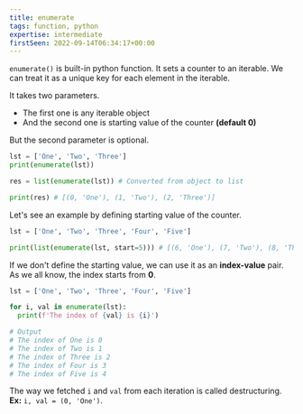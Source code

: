 ```yaml
---
title: enumerate
tags: function, python
expertise: intermediate
firstSeen: 2022-09-14T06:34:17+00:00
---
```


`enumerate()` is built-in python function. It sets a counter to an iterable. We can treat it as a unique key for each element in the iterable.

It takes two parameters.

- The first one is any iterable object
- And the second one is starting value of the counter  __(default 0)__

But the second parameter is optional.


```python
lst = ['One', 'Two', 'Three']
print(enumerate(lst))

res = list(enumerate(lst)) # Converted from object to list

print(res) # [(0, 'One'), (1, 'Two'), (2, 'Three')]
```

Let's see an example by defining starting value of the counter. 

```python
lst = ['One', 'Two', 'Three', 'Four', 'Five']

print(list(enumerate(lst, start=5))) # [(6, 'One'), (7, 'Two'), (8, 'Three'), (9, 'Four'), (10, 'Five')]
```

If we don't define the starting value, we can use it as an __index-value__ pair. As we all know, the index starts from __0__.

```python
lst = ['One', 'Two', 'Three', 'Four', 'Five']

for i, val in enumerate(lst):
  print(f'The index of {val} is {i}')

# Output
# The index of One is 0
# The index of Two is 1
# The index of Three is 2
# The index of Four is 3
# The index of Five is 4
```

The way we fetched `i` and `val` from each iteration is called destructuring. __Ex:__ `i, val = (0, 'One')`.